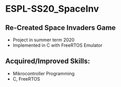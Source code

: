 # ESPL-SS20_SpaceInv

## Re-Created Space Invaders Game
- Project in summer term 2020
- Implemented in C with FreeRTOS Emulator

## Acquired/Improved Skills:
- Mikrocontroller Programming
- C, FreeRTOS
